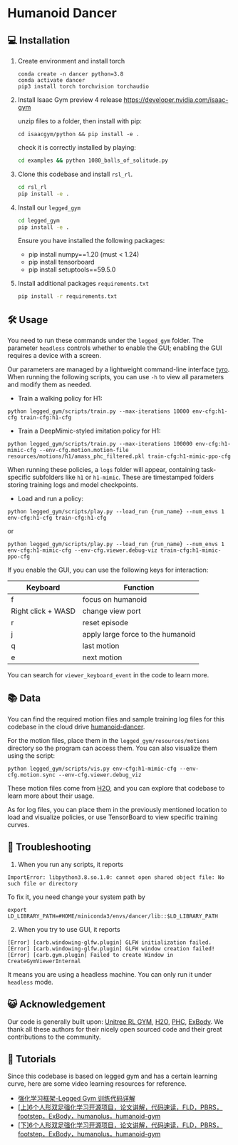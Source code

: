# Humanoid Dancer

## 💻 Installation

1. Create environment and install torch

   ```text
   conda create -n dancer python=3.8 
   conda activate dancer
   pip3 install torch torchvision torchaudio 
   ```

2. Install Isaac Gym preview 4 release https://developer.nvidia.com/isaac-gym

   unzip files to a folder, then install with pip:

   `cd isaacgym/python && pip install -e .`

   check it is correctly installed by playing: 

   ```cmd
   cd examples && python 1080_balls_of_solitude.py
   ```

3. Clone this codebase and install `rsl_rl`.

   ```cmd
   cd rsl_rl
   pip install -e .
   ```

4. Install our `legged_gym`

   ```cmd
   cd legged_gym
   pip install -e .
   ```

   Ensure you have installed the following packages:
    + pip install numpy==1.20 (must < 1.24)
    + pip install tensorboard
    + pip install setuptools==59.5.0

6. Install additional packages `requirements.txt`

   ```cmd
   pip install -r requirements.txt
   ```

## 🛠️ Usage

You need to run these commands under the `legged_gym` folder. The parameter `headless` controls whether to enable the GUI; enabling the GUI requires a device with a screen.

Our parameters are managed by a lightweight command-line interface [tyro](https://github.com/brentyi/tyro). When running the following scripts, you can use `-h` to view all parameters and modify them as needed.

- Train a walking policy for H1:

```
python legged_gym/scripts/train.py --max-iterations 10000 env-cfg:h1-cfg train-cfg:h1-cfg        
```

- Train a DeepMimic-styled imitation policy for H1:

```
python legged_gym/scripts/train.py --max-iterations 100000 env-cfg:h1-mimic-cfg --env-cfg.motion.motion-file resources/motions/h1/amass_phc_filtered.pkl train-cfg:h1-mimic-ppo-cfg
```


When running these policies, a `logs` folder will appear, containing task-specific subfolders like `h1` or `h1-mimic`. These are timestamped folders storing training logs and model checkpoints.

- Load and run a policy:

```
python legged_gym/scripts/play.py --load_run {run_name} --num_envs 1 env-cfg:h1-cfg train-cfg:h1-cfg 
```

or

```
python legged_gym/scripts/play.py --load_run {run_name} --num_envs 1 env-cfg:h1-mimic-cfg --env-cfg.viewer.debug-viz train-cfg:h1-mimic-ppo-cfg 
```


If you enable the GUI, you can use the following keys for interaction:

| Keyboard | Function |
| ---- | --- |
| f | focus on humanoid |
| Right click + WASD | change view port |
| r | reset episode |
| j | apply large force to the humanoid |
| q | last motion |
| e | next motion |

You can search for `viewer_keyboard_event` in the code to learn more.

## 📚 Data

You can find the required motion files and sample training log files for this codebase in the cloud drive [humanoid-dancer](https://cloud.tsinghua.edu.cn/d/caa33771d5ef4f0f9d55/).

For the motion files, place them in the `legged_gym/resources/motions` directory so the program can access them. You can also visualize them using the script:


```
python legged_gym/scripts/vis.py env-cfg:h1-mimic-cfg --env-cfg.motion.sync --env-cfg.viewer.debug_viz
```


These motion files come from [H2O](https://github.com/LeCAR-Lab/human2humanoid/tree/main), and you can explore that codebase to learn more about their usage.

As for log files, you can place them in the previously mentioned location to load and visualize policies, or use TensorBoard to view specific training curves.

## 🔧 Troubleshooting

1. When you run any scripts, it reports

```
ImportError: libpython3.8.so.1.0: cannot open shared object file: No such file or directory
```

To fix it, you need change your system path by

```
export LD_LIBRARY_PATH=#HOME/miniconda3/envs/dancer/lib::$LD_LIBRARY_PATH
```

2. When you try to use GUI, it reports

```
[Error] [carb.windowing-glfw.plugin] GLFW initialization failed.
[Error] [carb.windowing-glfw.plugin] GLFW window creation failed!
[Error] [carb.gym.plugin] Failed to create Window in CreateGymViewerInternal
```

It means you are using a headless machine. You can only run it under `headless` mode.

## 😺 Acknowledgement

Our code is generally built upon: [Unitree RL GYM](https://github.com/unitreerobotics/unitree_rl_gym/tree/main), [H2O](https://github.com/LeCAR-Lab/human2humanoid), [PHC](https://github.com/ZhengyiLuo/PHC), [ExBody](https://github.com/chengxuxin/expressive-humanoid). We thank all these authors for their nicely open sourced code and their great contributions to the community.

## 🤔 Tutorials

Since this codebase is based on legged gym and has a certain learning curve, here are some video learning resources for reference.

- [强化学习框架-Legged Gym 训练代码详解](https://www.bilibili.com/video/BV1sLx6eLEyt/?vd_source=124f72b97ca551839539ebce94fa3bc4)
- [[上]6个人形双足强化学习开源项目，论文讲解，代码速读，FLD，PBRS，footstep，ExBody，humanplus，humanoid-gym]([上]6个人形双足强化学习开源项目，论文讲解，代码速读，FLD，PBRS，footstep，ExBody，humanplus，humanoid-gym)
- [[下]6个人形双足强化学习开源项目，论文讲解，代码速读，FLD，PBRS，footstep，ExBody，humanplus，humanoid-gym](https://www.bilibili.com/video/BV1xGphe1E84?spm_id_from=333.788.videopod.sections&vd_source=124f72b97ca551839539ebce94fa3bc4)